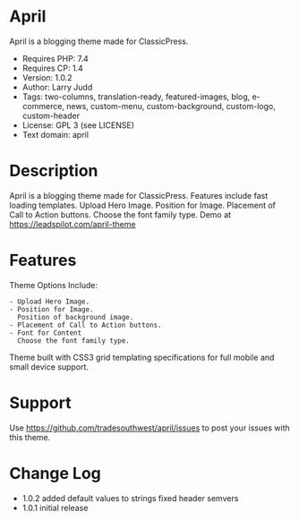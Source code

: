 # April
April is a blogging theme made for ClassicPress.

- Requires PHP: 7.4
- Requires CP:  1.4
- Version:      1.0.2
- Author:       Larry Judd
- Tags:         two-columns, translation-ready, featured-images, blog, e-commerce, news, custom-menu, custom-background, custom-logo, custom-header
- License:      GPL 3 (see LICENSE)
- Text domain:  april

# Description
April is a blogging theme made for ClassicPress. Features include fast loading templates. Upload Hero Image. Position for Image. Placement of Call to Action buttons. Choose the font family type. Demo at https://leadspilot.com/april-theme

# Features
Theme Options Include:

    - Upload Hero Image.
    - Position for Image.
      Position of background image.
    - Placement of Call to Action buttons.
    - Font for Content
      Choose the font family type.

Theme built with CSS3 grid templating specifications for full mobile and small device support.

# Support
Use https://github.com/tradesouthwest/april/issues to post your issues with this theme.

# Change Log
- 1.0.2
added default values to strings
fixed header semvers
- 1.0.1
initial release

